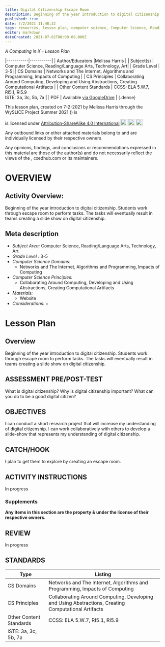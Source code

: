 ```yaml
---
title: Digital Citizenship Escape Room
description: Beginning of the year introduction to digital citizenship. Students work through escape room to perform tasks. The tasks will eventually result in teams creating a slide show on digital citizenship.
published: true
date: 7/2/2021 11:40:32
tags: resources, lesson plan, computer science, Computer Science, Reading/Language Arts, Technology, Art 
editor: markdown
dateCreated: 2021-07-02T00:00:00.000Z
---
```

*A Computing in X - Lesson Plan*

|-----------|-----------|
| Author/Educators |Melissa Harris |
| Subject(s) | Computer Science, Reading/Language Arts, Technology, Art|
| Grade Level | 3-5|
| CS Domains | Networks and The Internet, Algorithms and Programming, Impacts of Computing |
| CS Principles | Collaborating Around Computing, Developing and Using Abstractions, Creating Computational Artifacts |
| Other Content Standards | CCSS: ELA 5.W.7, RI5.1, RI5.9   
ISTE: 3a, 3c, 5b, 7a | 
| PDF | Available [via GoogleDrive]() |
{.dense}






This lesson plan, created on 7-2-2021 by Melissa Harris through the  WySLICE Project Summer 2021 () is  <p xmlns:cc="http://creativecommons.org/ns#" >  is licensed under <a href="http://creativecommons.org/licenses/by-sa/4.0/?ref=chooser-v1" target="_blank" rel="license noopener noreferrer" style="display:inline-block;">Attribution-ShareAlike 4.0 International<img style="height:22px!important;margin-left:3px;vertical-align:text-bottom;" src="https://mirrors.creativecommons.org/presskit/icons/cc.svg?ref=chooser-v1"><img style="height:22px!important;margin-left:3px;vertical-align:text-bottom;" src="https://mirrors.creativecommons.org/presskit/icons/by.svg?ref=chooser-v1"><img style="height:22px!important;margin-left:3px;vertical-align:text-bottom;" src="https://mirrors.creativecommons.org/presskit/icons/sa.svg?ref=chooser-v1"></a></p>


Any outbound links or other attached materials belong to and are individually licensed by their respective owners. 


Any opinions, findings, and conclusions or recommendations expressed in this material are those of the author(s) and do not necessarily reflect the views of the , cxedhub.com or its maintainers.


# OVERVIEW
## Activity Overview:  
Beginning of the year introduction to digital citizenship. Students work through escape room to perform tasks. The tasks will eventually result in teams creating a slide show on digital citizenship.
## Meta description
+ *Subject Area:* Computer Science, Reading/Language Arts, Technology, Art 
+ *Grade Level :* 3-5 
+ *Computer Science Domains:*
   + Networks and The Internet, Algorithms and Programming, Impacts of Computing
+ *Computer Science Principles:*
   + Collaborating Around Computing, Developing and Using Abstractions, Creating Computational Artifacts
+ *Materials:* 
   + Website
+ *Considerations:*
   + 


# Lesson Plan
## Overview
Beginning of the year introduction to digital citizenship. Students work through escape room to perform tasks. The tasks will eventually result in teams creating a slide show on digital citizenship.
## ASSESSMENT PRE/POST-TEST
What is digital citizenship?
Why is digital citizenship important?
What can you do to be a good digital  citizen?
## OBJECTIVES
I can conduct a short research project that will increase my understanding of digital citizenship. 
I can work collaboratively with others to develop a slide-show that represents my understanding of digital citizenship.


## CATCH/HOOK
I plan to get them to explore by creating an escape room.


## ACTIVITY INSTRUCTIONS
In progress


### Supplements
**Any items in this section are the property & under the license of their respective owners.**






## REVIEW
In progress
## STANDARDS        
| Type | Listing | 
|-----------|-----------|
| CS Domains  | Networks and The Internet, Algorithms and Programming, Impacts of Computing|
| CS Principles   | Collaborating Around Computing, Developing and Using Abstractions, Creating Computational Artifacts|
| Other Content Standards | CCSS: ELA 5.W.7, RI5.1, RI5.9   
ISTE: 3a, 3c, 5b, 7a  |